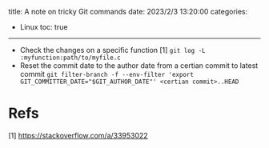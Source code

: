 title: A note on tricky Git commands
date: 2023/2/3 13:20:00
categories:
- Linux
toc: true
---

- Check the changes on a specific function [1]
  `git log -L :myfunction:path/to/myfile.c`
- Reset the commit date to the author date from a certian commit to latest commit
  `git filter-branch -f --env-filter 'export GIT_COMMITTER_DATE="$GIT_AUTHOR_DATE"' <certian commit>..HEAD`  

# Refs

[1] https://stackoverflow.com/a/33953022
